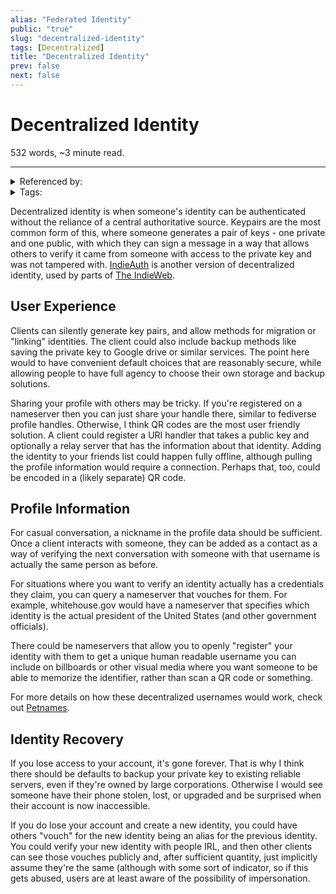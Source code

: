 ```yaml
---
alias: "Federated Identity"
public: "true"
slug: "decentralized-identity"
tags: [Decentralized]
title: "Decentralized Identity"
prev: false
next: false
---
```

<script setup>
import { data } from '../../git.data.ts';
import { useData } from 'vitepress';
const pageData = useData();
</script>
<h1 class="p-name">Decentralized Identity</h1>
<p>532 words, ~3 minute read. <span v-html="data[`site/${pageData.page.value.relativePath}`]" /></p>
<hr/>

<details><summary>Referenced by:</summary><a href="/garden/decentralized-social-media/index.md">Decentralized Social Media</a><a href="/garden/fedi-v2/index.md">Fedi v2</a><a href="/garden/incremental-social/index.md">Incremental Social</a><a href="/garden/nostr/index.md">Nostr</a><a href="/garden/weird/index.md">Weird</a></details>

<details><summary>Tags:</summary><a href="/garden/decentralized/index.md">Decentralized</a></details>

Decentralized identity is when someone's identity can be authenticated without the reliance of a central authoritative source. Keypairs are the most common form of this, where someone generates a pair of keys - one private and one public, with which they can sign a message in a way that allows others to verify it came from someone with access to the private key and was not tampered with. [IndieAuth](https://indieweb.org/IndieAuth) is another version of decentralized identity, used by parts of [The IndieWeb](/garden/the-small-web/index.md).

## User Experience

Clients can silently generate key pairs, and allow methods for migration or "linking" identities. The client could also include backup methods like saving the private key to Google drive or similar services. The point here would to have convenient default choices that are reasonably secure, while allowing people to have full agency to choose their own storage and backup solutions.

Sharing your profile with others may be tricky. If you're registered on a nameserver then you can just share your handle there, similar to fediverse profile handles. Otherwise, I think QR codes are the most user friendly solution. A client could register a URI handler that takes a public key and optionally a relay server that has the information about that identity. Adding the identity to your friends list could happen fully offline, although pulling the profile information would require a connection. Perhaps that, too, could be encoded in a (likely separate) QR code.

## Profile Information

For casual conversation, a nickname in the profile data should be sufficient. Once a client interacts with someone, they can be added as a contact as a way of verifying the next conversation with someone with that username is actually the same person as before.

For situations where you want to verify an identity actually has a credentials they claim, you can query a nameserver that vouches for them. For example, whitehouse.gov would have a nameserver that specifies which identity is the actual president of the United States (and other government officials).

There could be nameservers that allow you to openly "register" your identity with them to get a unique human readable username you can include on billboards or other visual media where you want someone to be able to memorize the identifier, rather than scan a QR code or something.

For more details on how these decentralized usernames would work, check out [Petnames](https://spritely.institute/static/papers/petnames.html).

## Identity Recovery

If you lose access to your account, it's gone forever. That is why I think there should be defaults to backup your private key to existing reliable servers, even if they're owned by large corporations. Otherwise I would see someone have their phone stolen, lost, or upgraded and be surprised when their account is now inaccessible.

If you do lose your account and create a new identity, you could have others "vouch" for the new identity being an alias for the previous identity. You could verify your new identity with people IRL, and then other clients can see those vouches publicly and, after sufficient quantity, just implicitly assume they're the same (although with some sort of indicator, so if this gets abused, users are at least aware of the possibility of impersonation.